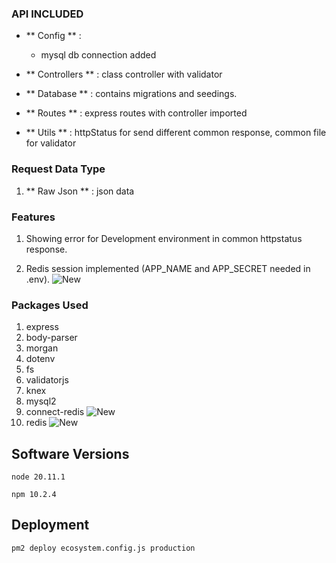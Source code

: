 ### API INCLUDED

- ** Config ** :  
    - mysql db connection added

- ** Controllers ** : class controller with validator

- ** Database ** : contains migrations and seedings.

- ** Routes ** : express routes with controller imported

- ** Utils ** : httpStatus for send different common response, common file for validator


### Request Data Type

1. ** Raw Json ** : json data


### Features

1. Showing error for Development environment in common httpstatus response.

2. Redis session implemented (APP_NAME and APP_SECRET needed in .env). ![New](https://img.shields.io/badge/New-brightgreen)


### Packages Used


1. express 
2. body-parser 
3. morgan 
4. dotenv 
5. fs 
6. validatorjs
7. knex 
8. mysql2
9. connect-redis ![New](https://img.shields.io/badge/New-brightgreen)
10. redis ![New](https://img.shields.io/badge/New-brightgreen)                                   


## Software Versions

```
node 20.11.1
```
```
npm 10.2.4
```

## Deployment

```
pm2 deploy ecosystem.config.js production
```